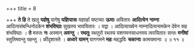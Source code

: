 +++
title = 8

+++
**ते** **हि** ते खलु **यज्ञेषु** यागेषु **यज्ञियासः** यज्ञार्हा यष्टव्याः **ऊमाः** अवितारः **आदित्येन** **नाम्ना** आदित्यसंबन्धिनोदकेन **शंभविष्ठाः** सुखस्य भावयितारः । यद्वा । आदित्याख्येन नाम्नादित्यनामकेन देवेन सह शंभविष्ठाः । **ते** मरुतः **नः** अस्मान् **अवन्तु** । **रथतूः** रथतुरो रथस्य यशगमनसाधनस्य त्वरयितारः सन्तः **मनीषां** स्तुतिमवन्तु रक्षन्तु । कीदृशास्ते । **अध्वरे** **यामन्** यागगमने **महः** महद्धविः **चकानाः** कामयमानाः ॥ ॥ ११ ॥